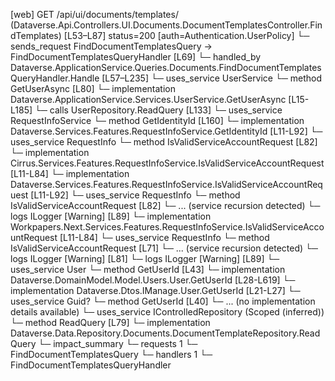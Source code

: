 [web] GET /api/ui/documents/templates/  (Dataverse.Api.Controllers.UI.Documents.DocumentTemplatesController.FindTemplates)  [L53–L87] status=200 [auth=Authentication.UserPolicy]
  └─ sends_request FindDocumentTemplatesQuery -> FindDocumentTemplatesQueryHandler [L69]
    └─ handled_by Dataverse.ApplicationService.Queries.Documents.FindDocumentTemplatesQueryHandler.Handle [L57–L235]
      └─ uses_service UserService
        └─ method GetUserAsync [L80]
          └─ implementation Dataverse.ApplicationService.Services.UserService.GetUserAsync [L15-L185]
            └─ calls UserRepository.ReadQuery [L133]
            └─ uses_service RequestInfoService
              └─ method GetIdentityId [L160]
                └─ implementation Dataverse.Services.Features.RequestInfoService.GetIdentityId [L11-L92]
                  └─ uses_service RequestInfo
                    └─ method IsValidServiceAccountRequest [L82]
                      └─ implementation Cirrus.Services.Features.RequestInfoService.IsValidServiceAccountRequest [L11-L84]
                      └─ implementation Dataverse.Services.Features.RequestInfoService.IsValidServiceAccountRequest [L11-L92]
                        └─ uses_service RequestInfo
                          └─ method IsValidServiceAccountRequest [L82]
                            └─ ... (service recursion detected)
                        └─ logs ILogger<IRequestInfoService> [Warning] [L89]
                      └─ implementation Workpapers.Next.Services.Features.RequestInfoService.IsValidServiceAccountRequest [L11-L84]
                        └─ uses_service RequestInfo
                          └─ method IsValidServiceAccountRequest [L71]
                            └─ ... (service recursion detected)
                        └─ logs ILogger<IRequestInfoService> [Warning] [L81]
                  └─ logs ILogger<IRequestInfoService> [Warning] [L89]
            └─ uses_service User
              └─ method GetUserId [L43]
                └─ implementation Dataverse.DomainModel.Model.Users.User.GetUserId [L28-L619]
                └─ implementation Dataverse.Dtos.IManage.User.GetUserId [L21-L27]
            └─ uses_service Guid?
              └─ method GetUserId [L40]
                └─ ... (no implementation details available)
      └─ uses_service IControlledRepository<DocumentTemplate> (Scoped (inferred))
        └─ method ReadQuery [L79]
          └─ implementation Dataverse.Data.Repository.Documents.DocumentTemplateRepository.ReadQuery
  └─ impact_summary
    └─ requests 1
      └─ FindDocumentTemplatesQuery
    └─ handlers 1
      └─ FindDocumentTemplatesQueryHandler

